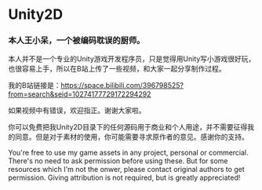 # Unity2D

### 本人王小呆，一个被编码耽误的厨师。

本人并不是一个专业的Unity游戏开发程序员，只是觉得用Unity写小游戏很好玩，也很容易上手，所以在B站上传了一些视频，和大家一起分享制作过程。

我的B站链接是：https://space.bilibili.com/396798525?from=search&seid=10274177729172294292

如果视频中有错误，欢迎指正。谢谢大家啦。

你可以免费把我Unity2D目录下的任何源码用于商业和个人用途，并不需要征得我的同意。但是对于素材的使用，你可能需要寻求原作者的意见。感谢你的支持。

You're free to use my game assets in any project, personal or commercial. There's no need to ask permission before using these. But for some resources which I'm not the onwer, please contact original authors to get permission. Giving attribution is not required, but is greatly appreciated!